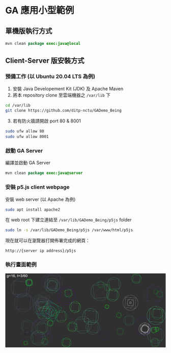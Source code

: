 # GA 應用小型範例

## 單機版執行方式

```java
mvn clean package exec:java@local 
```

## Client-Server 版安裝方式

### 預備工作 (以 Ubuntu 20.04 LTS 為例)

1. 安裝 Java Developement Kit (JDK) 及 Apache Maven
2. 將本 repository clone 至雲端機器之 `/var/lib` 下

```bash
cd /var/lib
git clone https://github.com/ditp-nctu/GADemo_Being
```

3. 若有防火牆請開啟 port 80 & 8001

```bash
sudo ufw allow 80
sudo ufw allow 8001
```

### 啟動 GA Server

編譯並啟動 GA Server

```java
mvn clean package exec:java@server
```

### 安裝 p5.js client webpage

安裝 web server (以 Apache 為例)

```bash
sudo apt install apache2
```

在 web root 下建立連結至 `/var/lib/GADemo_Being/p5js` folder

```bash
sudo ln -s /var/lib/GADemo_Being/p5js /var/www/html/p5js
```

現在就可以在瀏覽器打開佈署完成的網頁：

```url
http://{server ip address}/p5js
```

### 執行畫面範例

![GABeing](processing/GABeing.png "GA 應用小型範例執行畫面")
